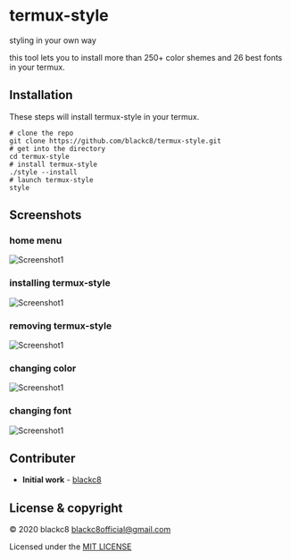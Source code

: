# termux-style
styling in your own way

this tool lets you to install more than 250+ color shemes and 26 best fonts in your termux.

## Installation
These steps will install termux-style in your termux.
```
# clone the repo
git clone https://github.com/blackc8/termux-style.git
# get into the directory
cd termux-style
# install termux-style
./style --install
# launch termux-style
style
```

## Screenshots
### home menu
![Screenshot1](screenshots/style-main.png)
### installing termux-style
![Screenshot1](screenshots/style-install.png)
### removing termux-style
![Screenshot1](screenshots/style-remove.png)
### changing color
![Screenshot1](screenshots/change-color.png)
### changing font
![Screenshot1](screenshots/change-font.png)

## Contributer
*  **Initial work** - [blackc8](https://github.com/termux-lock)

##  License & copyright
© 2020 blackc8 <blackc8official@gmail.com>

Licensed under the [MIT LICENSE](LICENSE)
